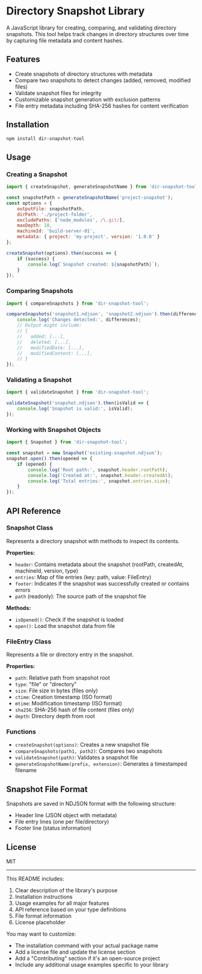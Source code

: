 # Directory Snapshot Library

A JavaScript library for creating, comparing, and validating directory snapshots. This tool helps track changes in directory structures over time by capturing file metadata and content hashes.

## Features

- Create snapshots of directory structures with metadata
- Compare two snapshots to detect changes (added, removed, modified files)
- Validate snapshot files for integrity
- Customizable snapshot generation with exclusion patterns
- File entry metadata including SHA-256 hashes for content verification

## Installation

```bash
npm install dir-snapshot-tool
```

## Usage

### Creating a Snapshot

```javascript
import { createSnapshot, generateSnapshotName } from 'dir-snapshot-tool';

const snapshotPath = generateSnapshotName('project-snapshot');
const options = {
    outputFile: snapshotPath,
    dirPath: './project-folder',
    excludePaths: ['node_modules', /\.git/],
    maxDepth: 10,
    machineId: 'build-server-01',
    metadata: { project: 'my-project', version: '1.0.0' }
};

createSnapshot(options).then(success => {
    if (success) {
        console.log(`Snapshot created: ${snapshotPath}`);
    }
});
```

### Comparing Snapshots

```javascript
import { compareSnapshots } from 'dir-snapshot-tool';

compareSnapshots('snapshot1.ndjson', 'snapshot2.ndjson').then(differences => {
    console.log('Changes detected:', differences);
    // Output might include:
    // {
    //   added: [...],
    //   deleted: [...],
    //   modifiedDate: [...],
    //   modifiedContent: [...],
    // }
});
```

### Validating a Snapshot

```javascript
import { validateSnapshot } from 'dir-snapshot-tool';

validateSnapshot('snapshot.ndjson').then(isValid => {
    console.log('Snapshot is valid:', isValid);
});
```

### Working with Snapshot Objects

```javascript
import { Snapshot } from 'dir-snapshot-tool';

const snapshot = new Snapshot('existing-snapshot.ndjson');
snapshot.open().then(opened => {
    if (opened) {
        console.log('Root path:', snapshot.header.rootPath);
        console.log('Created at:', snapshot.header.createdAt);
        console.log('Total entries:', snapshot.entries.size);
    }
});
```

## API Reference

### Snapshot Class

Represents a directory snapshot with methods to inspect its contents.

**Properties:**

- `header`: Contains metadata about the snapshot (rootPath, createdAt, machineId, version, type)
- `entries`: Map of file entries (key: path, value: FileEntry)
- `footer`: Indicates if the snapshot was successfully created or contains errors
- `path` (readonly): The source path of the snapshot file

**Methods:**

- `isOpened()`: Check if the snapshot is loaded
- `open()`: Load the snapshot data from file

### FileEntry Class

Represents a file or directory entry in the snapshot.

**Properties:**

- `path`: Relative path from snapshot root
- `type`: "file" or "directory"
- `size`: File size in bytes (files only)
- `ctime`: Creation timestamp (ISO format)
- `mtime`: Modification timestamp (ISO format)
- `sha256`: SHA-256 hash of file content (files only)
- `depth`: Directory depth from root

### Functions

- `createSnapshot(options)`: Creates a new snapshot file
- `compareSnapshots(path1, path2)`: Compares two snapshots
- `validateSnapshot(path)`: Validates a snapshot file
- `generateSnapshotName(prefix, extension)`: Generates a timestamped filename

## Snapshot File Format

Snapshots are saved in NDJSON format with the following structure:

- Header line (JSON object with metadata)
- File entry lines (one per file/directory)
- Footer line (status information)

## License

MIT

---

This README includes:
1. Clear description of the library's purpose
2. Installation instructions
3. Usage examples for all major features
4. API reference based on your type definitions
5. File format information
6. License placeholder

You may want to customize:
- The installation command with your actual package name
- Add a license file and update the license section
- Add a "Contributing" section if it's an open-source project
- Include any additional usage examples specific to your library
